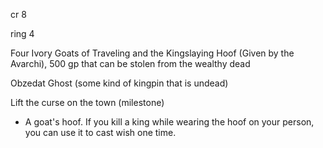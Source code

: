 cr 8

ring 4 


Four Ivory Goats of Traveling and the Kingslaying Hoof (Given by the Avarchi), 500 gp that can be stolen from the wealthy dead

Obzedat Ghost (some kind of kingpin that is undead)

Lift the curse on the town (milestone)

- A goat's hoof. If you kill a king while wearing the hoof on your person, you can use it to cast wish one time.